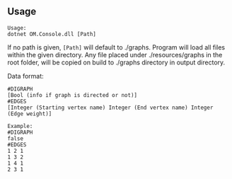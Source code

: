 ## Usage

```
Usage:
dotnet OM.Console.dll [Path]
```

If no path is given, `[Path]` will default to ./graphs. Program will load all files within the given directory. Any file placed under ./resources/graphs in the root folder, will be copied on build to ./graphs directory in output directory.

Data format:
```
#DIGRAPH
[Bool (info if graph is directed or not)]
#EDGES
[Integer (Starting vertex name) Integer (End vertex name) Integer (Edge weight)]

Example:
#DIGRAPH
false
#EDGES
1 2 1
1 3 2
1 4 1
2 3 1
```